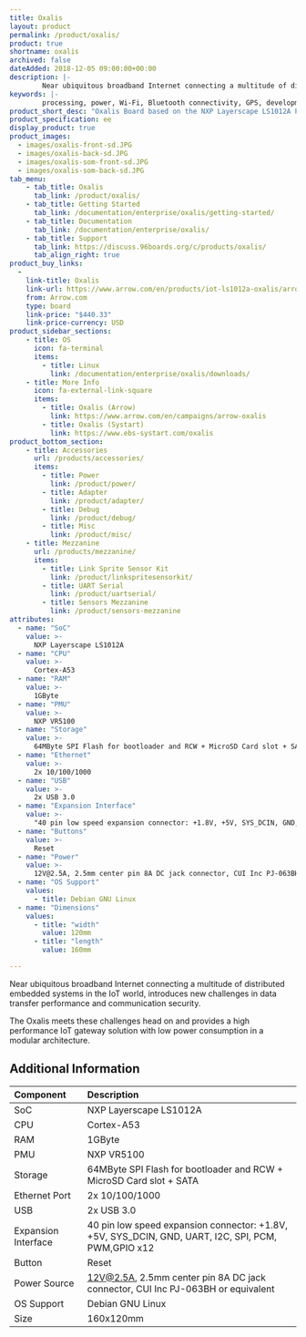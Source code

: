 ```yaml
---
title: Oxalis
layout: product
permalink: /product/oxalis/
product: true
shortname: oxalis
archived: false
dateAdded: 2018-12-05 09:00:00+00:00
description: |-
        Near ubiquitous broadband Internet connecting a multitude of distributed embedded systems in the IoT world, introduces new challenges in data transfer performance and communication security. The Oxalis meets these challenges head on and provides a high performance IoT gateway solution with low power consumption in a modular architecture.
keywords: |-
        processing, power, Wi-Fi, Bluetooth connectivity, GPS, development, board, mid-tier, xilinx, fpga, processor, low cost, Product, Development, Platform, bitmain, sophon, edge, bm1880
product_short_desc: "Oxalis Board based on the NXP Layerscape LS1012A Processor"
product_specification: ee
display_product: true
product_images:
  - images/oxalis-front-sd.JPG
  - images/oxalis-back-sd.JPG
  - images/oxalis-som-front-sd.JPG
  - images/oxalis-som-back-sd.JPG
tab_menu:
    - tab_title: Oxalis
      tab_link: /product/oxalis/
    - tab_title: Getting Started
      tab_link: /documentation/enterprise/oxalis/getting-started/
    - tab_title: Documentation
      tab_link: /documentation/enterprise/oxalis/
    - tab_title: Support
      tab_link: https://discuss.96boards.org/c/products/oxalis/
      tab_align_right: true
product_buy_links:
  -
    link-title: Oxalis
    link-url: https://www.arrow.com/en/products/iot-ls1012a-oxalis/arrow-development-tools
    from: Arrow.com
    type: board
    link-price: "$440.33"
    link-price-currency: USD
product_sidebar_sections:
    - title: OS
      icon: fa-terminal
      items:
        - title: Linux
          link: /documentation/enterprise/oxalis/downloads/
    - title: More Info
      icon: fa-external-link-square
      items:
        - title: Oxalis (Arrow)
          link: https://www.arrow.com/en/campaigns/arrow-oxalis
        - title: Oxalis (Systart)
          link: https://www.ebs-systart.com/oxalis
product_bottom_section:
    - title: Accessories
      url: /products/accessories/
      items:
        - title: Power
          link: /product/power/
        - title: Adapter
          link: /product/adapter/
        - title: Debug
          link: /product/debug/
        - title: Misc
          link: /product/misc/
    - title: Mezzanine
      url: /products/mezzanine/
      items:
        - title: Link Sprite Sensor Kit
          link: /product/linkspritesensorkit/
        - title: UART Serial
          link: /product/uartserial/
        - title: Sensors Mezzanine
          link: /product/sensors-mezzanine
attributes:
  - name: "SoC"
    value: >-
      NXP Layerscape LS1012A
  - name: "CPU"
    value: >-
      Cortex-A53
  - name: "RAM"
    value: >-
      1GByte
  - name: "PMU"
    value: >-
      NXP VR5100
  - name: "Storage"
    value: >-
      64MByte SPI Flash for bootloader and RCW + MicroSD Card slot + SATA
  - name: "Ethernet"
    value: >-
      2x 10/100/1000
  - name: "USB"
    value: >-
      2x USB 3.0
  - name: "Expansion Interface"
    value: >-
      "40 pin low speed expansion connector: +1.8V, +5V, SYS_DCIN, GND, UART, I2C, SPI, PCM, PWM,GPIO x12"
  - name: "Buttons"
    value: >-
      Reset
  - name: "Power"
    value: >-
      12V@2.5A, 2.5mm center pin 8A DC jack connector, CUI Inc PJ-063BH or equivalent
  - name: "OS Support"
    values:
      - title: Debian GNU Linux
  - name: "Dimensions"
    values:
      - title: "width"
        value: 120mm
      - title: "length"
        value: 160mm

---
```


Near ubiquitous broadband Internet connecting a multitude of distributed embedded systems in the IoT world, introduces new challenges in data transfer performance and communication security.

The Oxalis meets these challenges head on and provides a high performance IoT gateway solution with low power consumption in a modular architecture.

## Additional Information

|   Component          |   Description                                                                                    |
|:---------------------|:-------------------------------------------------------------------------------------------------|
|  SoC                 |   NXP Layerscape LS1012A                                                                         |
|  CPU                 |   Cortex-A53                                                                                     |
|  RAM                 |   1GByte                                                                                         |
|  PMU                 |   NXP VR5100                                                                                     |
|  Storage             |   64MByte SPI Flash for bootloader and RCW + MicroSD Card slot + SATA                            |
|  Ethernet Port       |   2x 10/100/1000                                                                                 |
|  USB                 |   2x USB 3.0                                                                                     |
|  Expansion Interface |   40 pin low speed expansion connector: +1.8V, +5V, SYS_DCIN, GND, UART, I2C, SPI, PCM, PWM,GPIO x12 |
|  Button              |   Reset                                                                                          |
|  Power Source        |   12V@2.5A, 2.5mm center pin 8A DC jack connector, CUI Inc PJ-063BH or equivalent                |
|  OS Support          |   Debian GNU Linux                                                                               |
|  Size                |   160x120mm                                                                                      |
